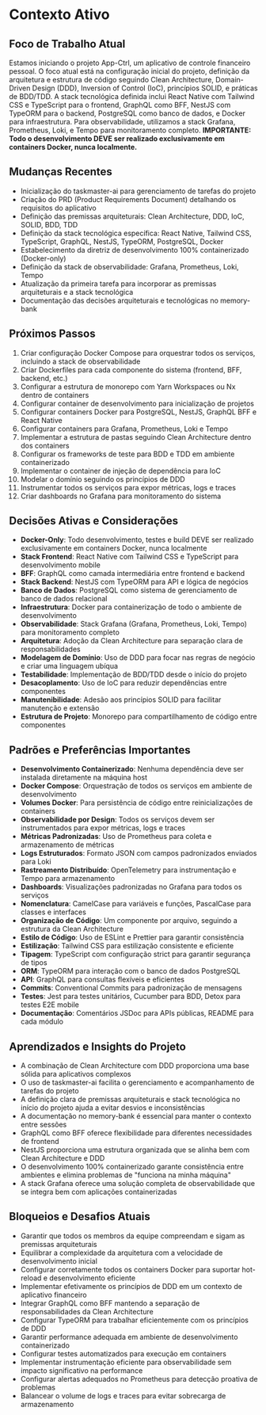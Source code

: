# Contexto Ativo

## Foco de Trabalho Atual
Estamos iniciando o projeto App-Ctrl, um aplicativo de controle financeiro pessoal. O foco atual está na configuração inicial do projeto, definição da arquitetura e estrutura de código seguindo Clean Architecture, Domain-Driven Design (DDD), Inversion of Control (IoC), princípios SOLID, e práticas de BDD/TDD. A stack tecnológica definida inclui React Native com Tailwind CSS e TypeScript para o frontend, GraphQL como BFF, NestJS com TypeORM para o backend, PostgreSQL como banco de dados, e Docker para infraestrutura. Para observabilidade, utilizamos a stack Grafana, Prometheus, Loki, e Tempo para monitoramento completo. **IMPORTANTE: Todo o desenvolvimento DEVE ser realizado exclusivamente em containers Docker, nunca localmente.**

## Mudanças Recentes
- Inicialização do taskmaster-ai para gerenciamento de tarefas do projeto
- Criação do PRD (Product Requirements Document) detalhando os requisitos do aplicativo
- Definição das premissas arquiteturais: Clean Architecture, DDD, IoC, SOLID, BDD, TDD
- Definição da stack tecnológica específica: React Native, Tailwind CSS, TypeScript, GraphQL, NestJS, TypeORM, PostgreSQL, Docker
- Estabelecimento da diretriz de desenvolvimento 100% containerizado (Docker-only)
- Definição da stack de observabilidade: Grafana, Prometheus, Loki, Tempo
- Atualização da primeira tarefa para incorporar as premissas arquiteturais e a stack tecnológica
- Documentação das decisões arquiteturais e tecnológicas no memory-bank

## Próximos Passos
1. Criar configuração Docker Compose para orquestrar todos os serviços, incluindo a stack de observabilidade
2. Criar Dockerfiles para cada componente do sistema (frontend, BFF, backend, etc.)
3. Configurar a estrutura de monorepo com Yarn Workspaces ou Nx dentro de containers
4. Configurar container de desenvolvimento para inicialização de projetos
5. Configurar containers Docker para PostgreSQL, NestJS, GraphQL BFF e React Native
6. Configurar containers para Grafana, Prometheus, Loki e Tempo
7. Implementar a estrutura de pastas seguindo Clean Architecture dentro dos containers
8. Configurar os frameworks de teste para BDD e TDD em ambiente containerizado
9. Implementar o container de injeção de dependência para IoC
10. Modelar o domínio seguindo os princípios de DDD
11. Instrumentar todos os serviços para expor métricas, logs e traces
12. Criar dashboards no Grafana para monitoramento do sistema

## Decisões Ativas e Considerações
- **Docker-Only**: Todo desenvolvimento, testes e build DEVE ser realizado exclusivamente em containers Docker, nunca localmente
- **Stack Frontend**: React Native com Tailwind CSS e TypeScript para desenvolvimento mobile
- **BFF**: GraphQL como camada intermediária entre frontend e backend
- **Stack Backend**: NestJS com TypeORM para API e lógica de negócios
- **Banco de Dados**: PostgreSQL como sistema de gerenciamento de banco de dados relacional
- **Infraestrutura**: Docker para containerização de todo o ambiente de desenvolvimento
- **Observabilidade**: Stack Grafana (Grafana, Prometheus, Loki, Tempo) para monitoramento completo
- **Arquitetura**: Adoção da Clean Architecture para separação clara de responsabilidades
- **Modelagem de Domínio**: Uso de DDD para focar nas regras de negócio e criar uma linguagem ubíqua
- **Testabilidade**: Implementação de BDD/TDD desde o início do projeto
- **Desacoplamento**: Uso de IoC para reduzir dependências entre componentes
- **Manutenibilidade**: Adesão aos princípios SOLID para facilitar manutenção e extensão
- **Estrutura de Projeto**: Monorepo para compartilhamento de código entre componentes

## Padrões e Preferências Importantes
- **Desenvolvimento Containerizado**: Nenhuma dependência deve ser instalada diretamente na máquina host
- **Docker Compose**: Orquestração de todos os serviços em ambiente de desenvolvimento
- **Volumes Docker**: Para persistência de código entre reinicializações de containers
- **Observabilidade por Design**: Todos os serviços devem ser instrumentados para expor métricas, logs e traces
- **Métricas Padronizadas**: Uso de Prometheus para coleta e armazenamento de métricas
- **Logs Estruturados**: Formato JSON com campos padronizados enviados para Loki
- **Rastreamento Distribuído**: OpenTelemetry para instrumentação e Tempo para armazenamento
- **Dashboards**: Visualizações padronizadas no Grafana para todos os serviços
- **Nomenclatura**: CamelCase para variáveis e funções, PascalCase para classes e interfaces
- **Organização de Código**: Um componente por arquivo, seguindo a estrutura da Clean Architecture
- **Estilo de Código**: Uso de ESLint e Prettier para garantir consistência
- **Estilização**: Tailwind CSS para estilização consistente e eficiente
- **Tipagem**: TypeScript com configuração strict para garantir segurança de tipos
- **ORM**: TypeORM para interação com o banco de dados PostgreSQL
- **API**: GraphQL para consultas flexíveis e eficientes
- **Commits**: Conventional Commits para padronização de mensagens
- **Testes**: Jest para testes unitários, Cucumber para BDD, Detox para testes E2E mobile
- **Documentação**: Comentários JSDoc para APIs públicas, README para cada módulo

## Aprendizados e Insights do Projeto
- A combinação de Clean Architecture com DDD proporciona uma base sólida para aplicativos complexos
- O uso de taskmaster-ai facilita o gerenciamento e acompanhamento de tarefas do projeto
- A definição clara de premissas arquiteturais e stack tecnológica no início do projeto ajuda a evitar desvios e inconsistências
- A documentação no memory-bank é essencial para manter o contexto entre sessões
- GraphQL como BFF oferece flexibilidade para diferentes necessidades de frontend
- NestJS proporciona uma estrutura organizada que se alinha bem com Clean Architecture e DDD
- O desenvolvimento 100% containerizado garante consistência entre ambientes e elimina problemas de "funciona na minha máquina"
- A stack Grafana oferece uma solução completa de observabilidade que se integra bem com aplicações containerizadas

## Bloqueios e Desafios Atuais
- Garantir que todos os membros da equipe compreendam e sigam as premissas arquiteturais
- Equilibrar a complexidade da arquitetura com a velocidade de desenvolvimento inicial
- Configurar corretamente todos os containers Docker para suportar hot-reload e desenvolvimento eficiente
- Implementar efetivamente os princípios de DDD em um contexto de aplicativo financeiro
- Integrar GraphQL como BFF mantendo a separação de responsabilidades da Clean Architecture
- Configurar TypeORM para trabalhar eficientemente com os princípios de DDD
- Garantir performance adequada em ambiente de desenvolvimento containerizado
- Configurar testes automatizados para execução em containers
- Implementar instrumentação eficiente para observabilidade sem impacto significativo na performance
- Configurar alertas adequados no Prometheus para detecção proativa de problemas
- Balancear o volume de logs e traces para evitar sobrecarga de armazenamento